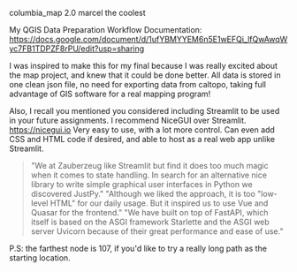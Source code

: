 columbia_map 2.0
marcel the coolest

My QGIS Data Preparation Workflow Documentation:
https://docs.google.com/document/d/1ufYBMYYEM6n5E1wEFQi_lfQwAwqWyc7FB1TDPZF8rPU/edit?usp=sharing

I was inspired to make this for my final because I was really excited about the map project, and knew that it could be done better. 
All data is stored in one clean json file, no need for exporting data from caltopo, taking full advantage of GIS software for a real mapping program!

Also, I recall you mentioned you considered including Streamlit to be used in your future assignments. 
I recommend NiceGUI over Streamlit. https://nicegui.io
Very easy to use, with a lot more control. Can even add CSS and HTML code if desired, and able to host as a real web app unlike Streamlit.

> "We at Zauberzeug like Streamlit but find it does too much magic when it comes to state handling. In search for an alternative nice library to write simple graphical user interfaces in Python we discovered JustPy."
> "Although we liked the approach, it is too "low-level HTML" for our daily usage. But it inspired us to use Vue and Quasar for the frontend."
> "We have built on top of FastAPI, which itself is based on the ASGI framework Starlette and the ASGI web server Uvicorn because of their great performance and ease of use."

P.S: the farthest node is 107, if you'd like to try a really long path as the starting location.
